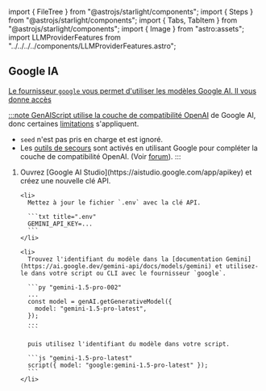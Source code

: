 import { FileTree } from "@astrojs/starlight/components";
import { Steps } from "@astrojs/starlight/components";
import { Tabs, TabItem } from "@astrojs/starlight/components";
import { Image } from "astro:assets";
import LLMProviderFeatures from "../../../../components/LLMProviderFeatures.astro";

## Google IA <a href="" id="google" />

Le fournisseur `google` vous permet d'utiliser les modèles Google AI. Il vous donne accès

:::note
GenAIScript utilise la couche de [compatibilité OpenAI](https://ai.google.dev/gemini-api/docs/openai) de Google AI, donc certaines [limitations](https://ai.google.dev/gemini-api/docs/openai#current-limitations) s'appliquent.

* `seed` n'est pas pris en charge et est ignoré.
* Les [outils de secours](../../reference/scripts/tools#fallbacktools/) sont activés en utilisant Google pour compléter la couche de compatibilité OpenAI. (Voir [forum](https://discuss.ai.google.dev/t/gemini-openai-compatibility-multiple-functions-support-in-function-calling-error-400/49431)).
:::

<Steps>
  <ol>
    <li>
      Ouvrez [Google AI Studio](https://aistudio.google.com/app/apikey) et créez une nouvelle clé API.
    </li>

    <li>
      Mettez à jour le fichier `.env` avec la clé API.

      ```txt title=".env"
      GEMINI_API_KEY=...
      ```
    </li>

    <li>
      Trouvez l'identifiant du modèle dans la [documentation Gemini](https://ai.google.dev/gemini-api/docs/models/gemini) et utilisez-le dans votre script ou CLI avec le fournisseur `google`.

      ```py "gemini-1.5-pro-002"
      ...
      const model = genAI.getGenerativeModel({
        model: "gemini-1.5-pro-latest",
      });
      ...
      ```

      puis utilisez l'identifiant du modèle dans votre script.

      ```js "gemini-1.5-pro-latest"
      script({ model: "google:gemini-1.5-pro-latest" });
      ```
    </li>
  </ol>
</Steps>

<LLMProviderFeatures provider="google" />